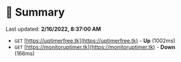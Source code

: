 # 📖 Summary
Last updated: **2/16/2022, 8:37:00 AM**

- `GET` [https://uptimerfree.tk](https://uptimerfree.tk) - **Up** (1002ms)
- `GET` [https://monitoruptimer.tk](https://monitoruptimer.tk) - **Down** (166ms)
